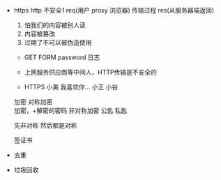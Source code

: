 - https
  http 不安全1
  req(用户 proxy 浏览器)  传输过程  res(从服务器端返回)

  1. 怕我们的内容被别人读
  2. 内容被篡改
  3. 过期了不可以被伪造使用

  - GET FORM  password 日志
  - 上网服务供应商等中间人，HTTP传输是不安全的 

  - HTTPS
    小美
      我喜欢你...
    小王
    小谷
  
  加密 
  对称加密  
    加密，+解密的密码
  非对称加密
    公匙
    私匙

  先非对称 然后都是对称

  签证书

- 去重
- 垃圾回收